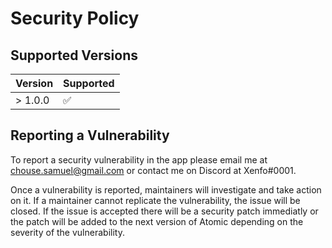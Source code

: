 # Security Policy

## Supported Versions

| Version | Supported          |
| ------- | ------------------ |
| > 1.0.0 | :white_check_mark: |

## Reporting a Vulnerability

To report a security vulnerability in the app please email me at [chouse.samuel@gmail.com](mailto:chouse.samuel@gmail.com) or contact me
on Discord at Xenfo#0001.

Once a vulnerability is reported, maintainers will investigate and take action on it. If a maintainer cannot
replicate the vulnerability, the issue will be closed. If the issue is accepted there will be a security patch immediatly or the patch
will be added to the next version of Atomic depending on the severity of the vulnerability.
